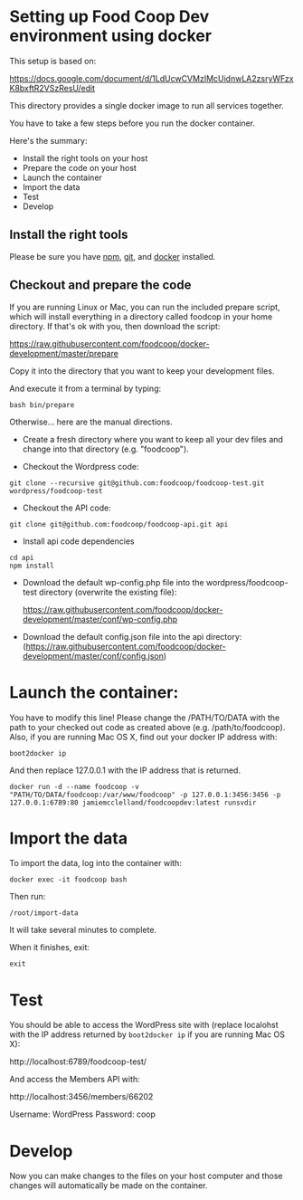 # Setting up Food Coop Dev environment using docker

This setup is based on:

https://docs.google.com/document/d/1LdUcwCVMzIMcUidnwLA2zsryWFzxK8bxftR2VSzResU/edit

This directory provides a single docker image to run all services together.

You have to take a few steps before you run the docker container.

Here's the summary:

 * Install the right tools on your host
 * Prepare the code on your host
 * Launch the container
 * Import the data
 * Test
 * Develop

## Install the right tools

Please be sure you have [npm](https://www.npmjs.com/),
[git](https://www.git-scm.com/), and [docker](https://docker.io) installed.

## Checkout and prepare the code

If you are running Linux or Mac, you can run the included prepare script, which
will install everything in a directory called foodcop in your home directory.
If that's ok with you, then download the script:

https://raw.githubusercontent.com/foodcoop/docker-development/master/prepare

Copy it into the directory that you want to keep your development files.

And execute it from a terminal by typing:

```
bash bin/prepare
```

Otherwise... here are the manual directions.

 * Create a fresh directory where you want to keep all your dev files and
   change into that directory (e.g. "foodcoop").

 * Checkout the Wordpress code:
```
git clone --recursive git@github.com:foodcoop/foodcoop-test.git wordpress/foodcoop-test
```
 * Checkout the API code: 
```
git clone git@github.com:foodcoop/foodcoop-api.git api
```
 * Install api code dependencies
```
cd api
npm install
```
 * Download the default wp-config.php file into the wordpress/foodcoop-test
   directory (overwrite the existing file):

   https://raw.githubusercontent.com/foodcoop/docker-development/master/conf/wp-config.php

 * Download the default config.json file into the api directory:
   (https://raw.githubusercontent.com/foodcoop/docker-development/master/conf/config.json)

# Launch the container:

You have to modify this line! Please change the /PATH/TO/DATA with the path
to your checked out code as created above (e.g. /path/to/foodcoop). Also,
if you are running Mac OS X, find out your docker IP address with:

    boot2docker ip

And then replace 127.0.0.1 with the IP address that is returned.

    docker run -d --name foodcoop -v "PATH/TO/DATA/foodcoop:/var/www/foodcoop" -p 127.0.0.1:3456:3456 -p 127.0.0.1:6789:80 jamiemcclelland/foodcoopdev:latest runsvdir

# Import the data

To import the data, log into the container with:

    docker exec -it foodcoop bash

Then run:

    /root/import-data

It will take several minutes to complete.

When it finishes, exit:

    exit

# Test

You should be able to access the WordPress site with (replace localohst with
the IP address returned by `boot2docker ip` if you are running Mac OS X):

http://localhost:6789/foodcoop-test/

And access the Members API with:

http://localhost:3456/members/66202

Username: WordPress
Password: coop

# Develop

Now you can make changes to the files on your host computer and those
changes will automatically be made on the container.
